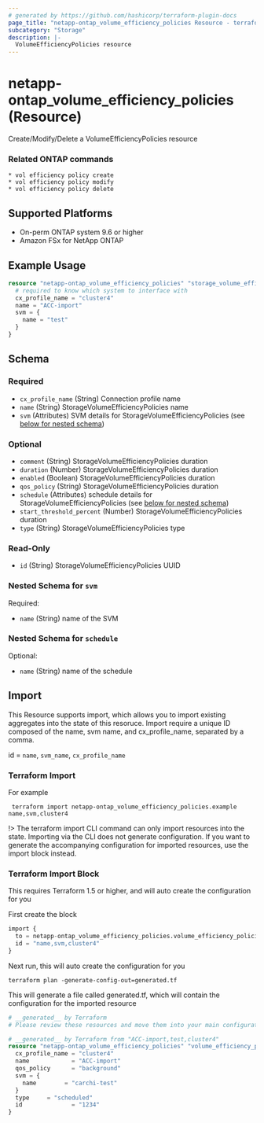 ```yaml
---
# generated by https://github.com/hashicorp/terraform-plugin-docs
page_title: "netapp-ontap_volume_efficiency_policies Resource - terraform-provider-netapp-ontap"
subcategory: "Storage"
description: |-
  VolumeEfficiencyPolicies resource
---
```


# netapp-ontap_volume_efficiency_policies (Resource)

Create/Modify/Delete a VolumeEfficiencyPolicies resource

### Related ONTAP commands
```commandline
* vol efficiency policy create
* vol efficiency policy modify
* vol efficiency policy delete
```

## Supported Platforms
* On-perm ONTAP system 9.6 or higher
* Amazon FSx for NetApp ONTAP

## Example Usage

```terraform
resource "netapp-ontap_volume_efficiency_policies" "storage_volume_efficiency_policy" {
  # required to know which system to interface with
  cx_profile_name = "cluster4"
  name = "ACC-import"
  svm = {
    name = "test"
  }
}

```


<!-- schema generated by tfplugindocs -->
## Schema

### Required

- `cx_profile_name` (String) Connection profile name
- `name` (String) StorageVolumeEfficiencyPolicies name
- `svm` (Attributes) SVM details for StorageVolumeEfficiencyPolicies (see [below for nested schema](#nestedatt--svm))

### Optional

- `comment` (String) StorageVolumeEfficiencyPolicies duration
- `duration` (Number) StorageVolumeEfficiencyPolicies duration
- `enabled` (Boolean) StorageVolumeEfficiencyPolicies duration
- `qos_policy` (String) StorageVolumeEfficiencyPolicies duration
- `schedule` (Attributes) schedule details for StorageVolumeEfficiencyPolicies (see [below for nested schema](#nestedatt--schedule))
- `start_threshold_percent` (Number) StorageVolumeEfficiencyPolicies duration
- `type` (String) StorageVolumeEfficiencyPolicies type

### Read-Only

- `id` (String) StorageVolumeEfficiencyPolicies UUID

<a id="nestedatt--svm"></a>
### Nested Schema for `svm`

Required:

- `name` (String) name of the SVM


<a id="nestedatt--schedule"></a>
### Nested Schema for `schedule`

Optional:

- `name` (String) name of the schedule

## Import
This Resource supports import, which allows you to import existing aggregates into the state of this resoruce.
Import require a unique ID composed of the name, svm name, and cx_profile_name, separated by a comma.

id = `name`, `svm_name`, `cx_profile_name`

### Terraform Import

For example
 ```shell
  terraform import netapp-ontap_volume_efficiency_policies.example name,svm,cluster4
 ```

!> The terraform import CLI command can only import resources into the state. Importing via the CLI does not generate configuration. If you want to generate the accompanying configuration for imported resources, use the import block instead.

### Terraform Import Block
This requires Terraform 1.5 or higher, and will auto create the configuration for you

First create the block
```terraform
import {
  to = netapp-ontap_volume_efficiency_policies.volume_efficiency_policies_import
  id = "name,svm,cluster4"
}
```
Next run, this will auto create the configuration for you
```shell
terraform plan -generate-config-out=generated.tf
```
This will generate a file called generated.tf, which will contain the configuration for the imported resource
```terraform
# __generated__ by Terraform
# Please review these resources and move them into your main configuration files.

# __generated__ by Terraform from "ACC-import,test,cluster4"
resource "netapp-ontap_volume_efficiency_policies" "volume_efficiency_policies_import" {
  cx_profile_name = "cluster4"
  name            = "ACC-import"
  qos_policy      = "background"
  svm = {
    name        = "carchi-test"
  }
  type     = "scheduled"
  id              = "1234"
}

``` 